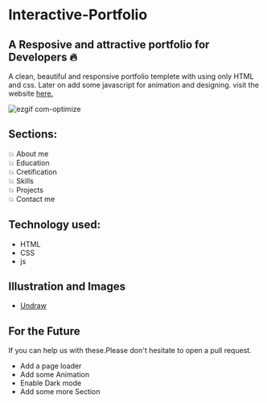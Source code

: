# Interactive-Portfolio 

## A Resposive and attractive portfolio for Developers 🔥
A clean, beautiful and responsive portfolio templete with using only HTML and css.
Later on add some javascript for animation and designing.
visit the website [here.](https://anassfresco.github.io/portfilio/)


![ezgif com-optimize](https://user-images.githubusercontent.com/53833570/87217363-f9e6ff00-c365-11ea-9e1a-4d017964f2b4.gif)

## Sections:
💥 About me\
💥 Education\
💥 Cretification\
💥 Skills\
💥 Projects\
💥 Contact me

## Technology used:
- HTML
- CSS
- js

## Illustration and Images
- [Undraw](https://undraw.co/)



## For the Future

If you can help us with these.Please don't hesitate to open a pull request.
- Add a page loader
- Add some Animation
- Enable Dark mode
- Add some more Section


